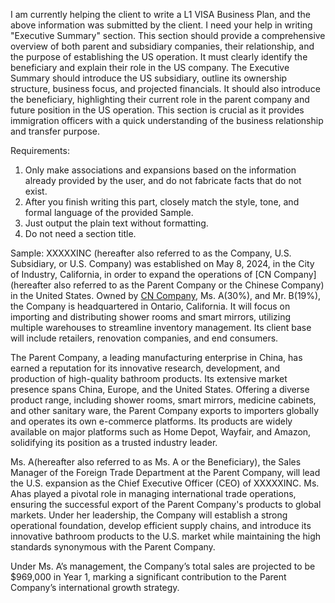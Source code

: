 I am currently helping the client to write a L1 VISA Business Plan, and the above information was submitted by the client.
I need your help in writing "Executive Summary" section.
This section should provide a comprehensive overview of both parent and subsidiary companies, their relationship, and the purpose of establishing the US operation. It must clearly identify the beneficiary and explain their role in the US company. The Executive Summary should introduce the US subsidiary, outline its ownership structure, business focus, and projected financials. It should also introduce the beneficiary, highlighting their current role in the parent company and future position in the US operation. This section is crucial as it provides immigration officers with a quick understanding of the business relationship and transfer purpose.

Requirements:
1. Only make associations and expansions based on the information already provided by the user, and do not fabricate facts that do not exist.
2. After you finish writing this part, closely match the style, tone, and formal language of the provided Sample.
3. Just output the plain text without formatting.
4. Do not need a section title.

Sample:
XXXXXINC (hereafter also referred to as the Company, U.S. Subsidiary, or U.S. Company) was established on May 8, 2024, in the City of Industry, California, in order to expand the operations of [CN Company](hereafter also referred to as the Parent Company or the Chinese Company) in the United States. Owned by [CN Company](51%), Ms. A(30%), and Mr. B(19%), the Company is headquartered in Ontario, California. It will focus on importing and distributing shower rooms and smart mirrors, utilizing multiple warehouses to streamline inventory management. Its client base will include retailers, renovation companies, and end consumers.

The Parent Company, a leading manufacturing enterprise in China, has earned a reputation for its innovative research, development, and production of high-quality bathroom products. Its extensive market presence spans China, Europe, and the United States. Offering a diverse product range, including shower rooms, smart mirrors, medicine cabinets, and other sanitary ware, the Parent Company exports to importers globally and operates its own e-commerce platforms. Its products are widely available on major platforms such as Home Depot, Wayfair, and Amazon, solidifying its position as a trusted industry leader.

Ms. A(hereafter also referred to as Ms. A or the Beneficiary), the Sales Manager of the Foreign Trade Department at the Parent Company, will lead the U.S. expansion as the Chief Executive Officer (CEO) of XXXXXINC. Ms. Ahas played a pivotal role in managing international trade operations, ensuring the successful export of the Parent Company's products to global markets. Under her leadership, the Company will establish a strong operational foundation, develop efficient supply chains, and introduce its innovative bathroom products to the U.S. market while maintaining the high standards synonymous with the Parent Company.

Under Ms. A’s management, the Company’s total sales are projected to be $969,000 in Year 1, marking a significant contribution to the Parent Company’s international growth strategy.